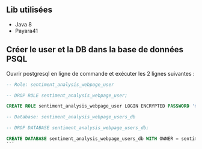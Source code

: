
## Lib utilisées

* Java 8
* Payara41

## Créer le user et la DB dans la base de données PSQL

Ouvrir postgresql en ligne de commande et exécuter les 2 lignes suivantes :

````sql
-- Role: sentiment_analysis_webpage_user

-- DROP ROLE sentiment_analysis_webpage_user;

CREATE ROLE sentiment_analysis_webpage_user LOGIN ENCRYPTED PASSWORD 'md5007a5473772b32fa3bbfd1b06f407d4c' NOSUPERUSER INHERIT NOCREATEDB NOCREATEROLE NOREPLICATION;

-- Database: sentiment_analysis_webpage_users_db

-- DROP DATABASE sentiment_analysis_webpage_users_db;

CREATE DATABASE sentiment_analysis_webpage_users_db WITH OWNER = sentiment_analysis_webpage_user ENCODING = 'UTF8' TABLESPACE = pg_default LC_COLLATE = 'C' LC_CTYPE = 'C' CONNECTION LIMIT = -1;
```
